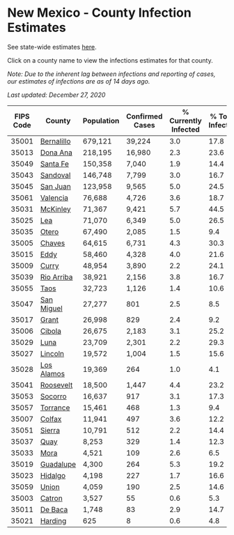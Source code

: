 # New Mexico - County Infection Estimates

See state-wide estimates [here](/infections/us-nm).

Click on a county name to view the infections estimates for that county.

*Note: Due to the inherent lag between infections and reporting of cases, our estimates of infections are as of 14 days ago.*

*Last updated: December 27, 2020*

|   FIPS Code |                   County |   Population |   Confirmed Cases |   % Currently Infected |   % Total Infected |
|-------------|--------------------------|--------------|-------------------|------------------------|--------------------|
|       35001 | [Bernalillo](bernalillo) |      679,121 |            39,224 |                    3.0 |               17.8 |
|       35013 |     [Dona Ana](dona-ana) |      218,195 |            16,980 |                    2.3 |               23.6 |
|       35049 |     [Santa Fe](santa-fe) |      150,358 |             7,040 |                    1.9 |               14.4 |
|       35043 |     [Sandoval](sandoval) |      146,748 |             7,799 |                    3.0 |               16.7 |
|       35045 |     [San Juan](san-juan) |      123,958 |             9,565 |                    5.0 |               24.5 |
|       35061 |     [Valencia](valencia) |       76,688 |             4,726 |                    3.6 |               18.7 |
|       35031 |     [McKinley](mckinley) |       71,367 |             9,421 |                    5.7 |               44.5 |
|       35025 |               [Lea](lea) |       71,070 |             6,349 |                    5.0 |               26.5 |
|       35035 |           [Otero](otero) |       67,490 |             2,085 |                    1.5 |                9.4 |
|       35005 |         [Chaves](chaves) |       64,615 |             6,731 |                    4.3 |               30.3 |
|       35015 |             [Eddy](eddy) |       58,460 |             4,328 |                    4.0 |               21.6 |
|       35009 |           [Curry](curry) |       48,954 |             3,890 |                    2.2 |               24.1 |
|       35039 | [Rio Arriba](rio-arriba) |       38,921 |             2,156 |                    3.8 |               16.7 |
|       35055 |             [Taos](taos) |       32,723 |             1,126 |                    1.4 |               10.6 |
|       35047 | [San Miguel](san-miguel) |       27,277 |               801 |                    2.5 |                8.5 |
|       35017 |           [Grant](grant) |       26,998 |               829 |                    2.4 |                9.2 |
|       35006 |         [Cibola](cibola) |       26,675 |             2,183 |                    3.1 |               25.2 |
|       35029 |             [Luna](luna) |       23,709 |             2,301 |                    2.2 |               29.3 |
|       35027 |       [Lincoln](lincoln) |       19,572 |             1,004 |                    1.5 |               15.6 |
|       35028 | [Los Alamos](los-alamos) |       19,369 |               264 |                    1.0 |                4.1 |
|       35041 |   [Roosevelt](roosevelt) |       18,500 |             1,447 |                    4.4 |               23.2 |
|       35053 |       [Socorro](socorro) |       16,637 |               917 |                    3.1 |               17.3 |
|       35057 |     [Torrance](torrance) |       15,461 |               468 |                    1.3 |                9.4 |
|       35007 |         [Colfax](colfax) |       11,941 |               497 |                    3.6 |               12.2 |
|       35051 |         [Sierra](sierra) |       10,791 |               512 |                    2.2 |               14.4 |
|       35037 |             [Quay](quay) |        8,253 |               329 |                    1.4 |               12.3 |
|       35033 |             [Mora](mora) |        4,521 |               109 |                    2.6 |                6.5 |
|       35019 |   [Guadalupe](guadalupe) |        4,300 |               264 |                    5.3 |               19.2 |
|       35023 |       [Hidalgo](hidalgo) |        4,198 |               227 |                    1.7 |               16.6 |
|       35059 |           [Union](union) |        4,059 |               190 |                    2.5 |               14.6 |
|       35003 |         [Catron](catron) |        3,527 |                55 |                    0.6 |                5.3 |
|       35011 |       [De Baca](de-baca) |        1,748 |                83 |                    2.9 |               14.7 |
|       35021 |       [Harding](harding) |          625 |                 8 |                    0.6 |                4.8 |